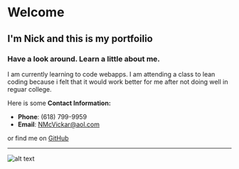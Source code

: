 # Welcome
## I'm Nick and this is my portfoilio
### Have a look around. Learn a little about me.

I am currently learning to code webapps. I am attending a class to lean coding because i felt that it would work better for me after not doing well in reguar college.


Here is some **Contact Information:**

* **Phone**: (618) 799-9959
* **Email**: NMcVickar@aol.com

or find me on [GitHub](https://github.com/NMcVickar)

---

![alt text](https://photos.app.goo.gl/6wizSv62YagXcuyG6)